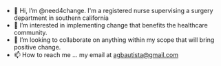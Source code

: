 - 👋 Hi, I’m @need4change. I'm a registered nurse supervising a surgery department in southern california
- 👀 I’m interested in implementing change that benefits the healthcare community.
- 💞️ I’m looking to collaborate on anything within my scope that will bring positive change.
- 📫 How to reach me ... my email at agbautista@gmail.com

<!---
need4change/need4change is a ✨ special ✨ repository because its `README.md` (this file) appears on your GitHub profile.
You can click the Preview link to take a look at your changes.
--->
